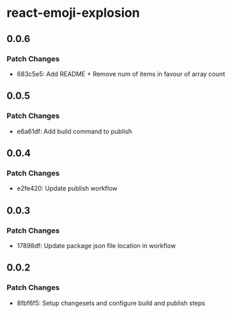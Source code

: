 # react-emoji-explosion

## 0.0.6

### Patch Changes

- 683c5e5: Add README + Remove num of items in favour of array count

## 0.0.5

### Patch Changes

- e6a61df: Add build command to publish

## 0.0.4

### Patch Changes

- e2fe420: Update publish workflow

## 0.0.3

### Patch Changes

- 17898df: Update package json file location in workflow

## 0.0.2

### Patch Changes

- 8fbf6f5: Setup changesets and configure build and publish steps
